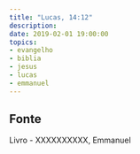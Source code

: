 ```yaml
---
title: "Lucas, 14:12"
description: 
date: 2019-02-01 19:00:00
topics: 
- evangelho
- biblia
- jesus
- lucas
- emmanuel
---
```




## Fonte
Livro - XXXXXXXXXX, Emmanuel
